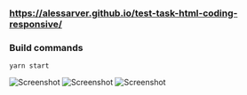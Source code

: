 ### https://alessarver.github.io/test-task-html-coding-responsive/

### Build commands

```
yarn start
```

![Screenshot](./readmeLarge.png)
![Screenshot](./readmeMedium.png)
![Screenshot](./readmeSmall.png)
